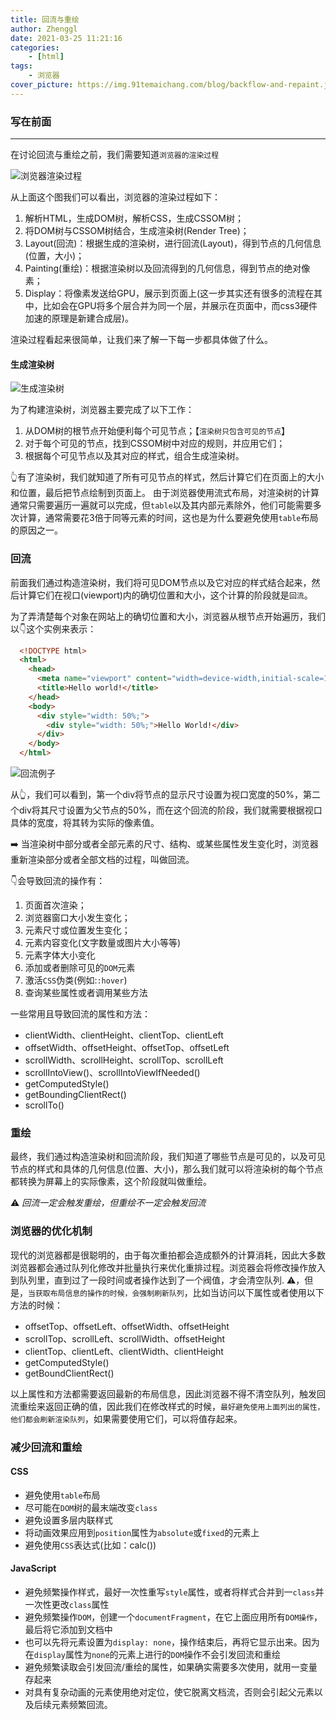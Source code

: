 ```yaml
---
title: 回流与重绘
author: Zhenggl
date: 2021-03-25 11:21:16
categories:
    - [html]
tags:
    - 浏览器
cover_picture: https://img.91temaichang.com/blog/backflow-and-repaint.jpeg
---
```


### 写在前面
---
在讨论回流与重绘之前，我们需要知道`浏览器的渲染过程`

![浏览器渲染过程](https://img.91temaichang.com/blog/backflow-and-repaint-guide.jpeg)

从上面这个图我们可以看出，浏览器的渲染过程如下：

1. 解析HTML，生成DOM树，解析CSS，生成CSSOM树；
2. 将DOM树与CSSOM树结合，生成渲染树(Render Tree)；
3. Layout(回流)：根据生成的渲染树，进行回流(Layout)，得到节点的几何信息(位置，大小)；
4. Painting(重绘)：根据渲染树以及回流得到的几何信息，得到节点的绝对像素；
5. Display：将像素发送给GPU，展示到页面上(这一步其实还有很多的流程在其中，比如会在GPU将多个层合并为同一个层，并展示在页面中，而css3硬件加速的原理是新建合成层)。

渲染过程看起来很简单，让我们来了解一下每一步都具体做了什么。
#### 生成渲染树
![生成渲染树](https://img.91temaichang.com/blog/product-render-tree.jpeg)

为了构建渲染树，浏览器主要完成了以下工作：
1. 从DOM树的根节点开始便利每个可见节点；【`渲染树只包含可见的节点`】
2. 对于每个可见的节点，找到CSSOM树中对应的规则，并应用它们；
3. 根据每个可见节点以及其对应的样式，组合生成渲染树。

👆有了渲染树，我们就知道了所有可见节点的样式，然后计算它们在页面上的大小和位置，最后把节点绘制到页面上。
由于浏览器使用流式布局，对渲染树的计算通常只需要遍历一遍就可以完成，但`table`以及其内部元素除外，他们可能需要多次计算，通常需要花3倍于同等元素的时间，这也是为什么要避免使用`table`布局的原因之一。

### 回流
前面我们通过构造渲染树，我们将可见DOM节点以及它对应的样式结合起来，然后计算它们在视口(viewport)内的确切位置和大小，这个计算的阶段就是`回流`。

为了弄清楚每个对象在网站上的确切位置和大小，浏览器从根节点开始遍历，我们以👇这个实例来表示：
```html
  <!DOCTYPE html>
  <html>
    <head>
      <meta name="viewport" content="width=device-width,initial-scale=1">
      <title>Hello world!</title>
    </head>
    <body>
      <div style="width: 50%;">
        <div style="width: 50%;">Hello World!</div>
      </div>  
    </body>
  </html>
```
![回流例子](https://img.91temaichang.com/blog/backflow-demo.jpeg)

从👆，我们可以看到，第一个div将节点的显示尺寸设置为视口宽度的50%，第二个div将其尺寸设置为父节点的50%，而在这个回流的阶段，我们就需要根据视口具体的宽度，将其转为实际的像素值。

➡️ 当渲染树中部分或者全部元素的尺寸、结构、或某些属性发生变化时，浏览器重新渲染部分或者全部文档的过程，叫做回流。

👇会导致回流的操作有：
1. 页面首次渲染；
2. 浏览器窗口大小发生变化；
3. 元素尺寸或位置发生变化；
4. 元素内容变化(文字数量或图片大小等等)
5. 元素字体大小变化
6. 添加或者删除可见的`DOM`元素
7. 激活`CSS`伪类(例如:`:hover`)
8. 查询某些属性或者调用某些方法

一些常用且导致回流的属性和方法：
+ clientWidth、clientHeight、clientTop、clientLeft
+ offsetWidth、offsetHeight、offsetTop、offsetLeft
+ scrollWidth、scrollHeight、scrollTop、scrollLeft
+ scrollIntoView()、scrollIntoViewIfNeeded()
+ getComputedStyle()
+ getBoundingClientRect()
+ scrollTo()


### 重绘
最终，我们通过构造渲染树和回流阶段，我们知道了哪些节点是可见的，以及可见节点的样式和具体的几何信息(位置、大小)，那么我们就可以将渲染树的每个节点都转换为屏幕上的实际像素，这个阶段就叫做重绘。

⚠️ *回流一定会触发重绘，但重绘不一定会触发回流*

### 浏览器的优化机制
现代的浏览器都是很聪明的，由于每次重拍都会造成额外的计算消耗，因此大多数浏览器都会通过队列化修改并批量执行来优化重排过程。浏览器会将修改操作放入到队列里，直到过了一段时间或者操作达到了一个阀值，才会清空队列.
⚠️，但是，`当获取布局信息的操作的时候，会强制刷新队列`，比如当访问以下属性或者使用以下方法的时候：
+ offsetTop、offsetLeft、offsetWidth、offsetHeight
+ scrollTop、scrollLeft、scrollWidth、offsetHeight
+ clientTop、clientLeft、clientWidth、clientHeight
+ getComputedStyle()
+ getBoundClientRect()

以上属性和方法都需要返回最新的布局信息，因此浏览器不得不清空队列，触发回流重绘来返回正确的值，因此我们在修改样式的时候，`最好避免使用上面列出的属性，他们都会刷新渲染队列`，如果需要使用它们，可以将值存起来。

### 减少回流和重绘

#### CSS
+ 避免使用`table`布局
+ 尽可能在`DOM`树的最末端改变`class`
+ 避免设置多层内联样式
+ 将动画效果应用到`position`属性为`absolute`或`fixed`的元素上
+ 避免使用`CSS`表达式(比如：calc())
#### JavaScript
+ 避免频繁操作样式，最好一次性重写`style`属性，或者将样式合并到一`class`并一次性更改`class`属性
+ 避免频繁操作`DOM`，创建一个`documentFragment`，在它上面应用所有`DOM操作`，最后将它添加到文档中
+ 也可以先将元素设置为`display: none`，操作结束后，再将它显示出来。因为在`display`属性为`none`的元素上进行的`DOM`操作不会引发回流和重绘
+ 避免频繁读取会引发回流/重绘的属性，如果确实需要多次使用，就用一变量存起来
+ 对具有复杂动画的元素使用绝对定位，使它脱离文档流，否则会引起父元素以及后续元素频繁回流。
